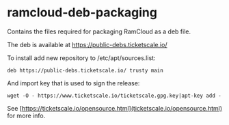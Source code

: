 # ramcloud-deb-packaging
Contains the files required for packaging RamCloud as a deb file.

The deb is available at https://public-debs.ticketscale.io/

To install add new repository to /etc/apt/sources.list:

```
deb https://public-debs.ticketscale.io/ trusty main
```

And import key that is used to sign the release:

```
wget -O - https://www.ticketscale.io/ticketscale.gpg.key|apt-key add -
```

See [https://ticketscale.io/opensource.html](ticketscale.io/opensource.html) for more info.
